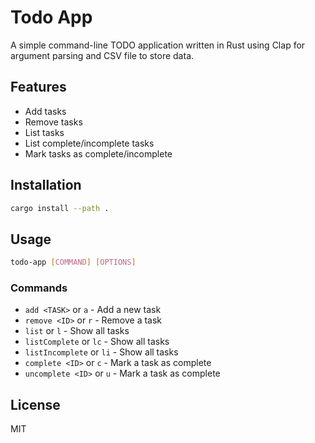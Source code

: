 # Todo App

A simple command-line TODO application written in Rust using Clap for argument parsing and CSV file to store data.

## Features

- Add tasks
- Remove tasks
- List tasks
- List complete/incomplete tasks
- Mark tasks as complete/incomplete

## Installation

```bash
cargo install --path .
```

## Usage

```bash
todo-app [COMMAND] [OPTIONS]
```

### Commands
- `add <TASK>` or `a` - Add a new task
- `remove <ID>` or `r` - Remove a task
- `list` or `l` - Show all tasks
- `listComplete` or `lc` - Show all tasks
- `listIncomplete` or `li` - Show all tasks
- `complete <ID>` or `c` - Mark a task as complete
- `uncomplete <ID>` or `u` - Mark a task as complete

## License

MIT
